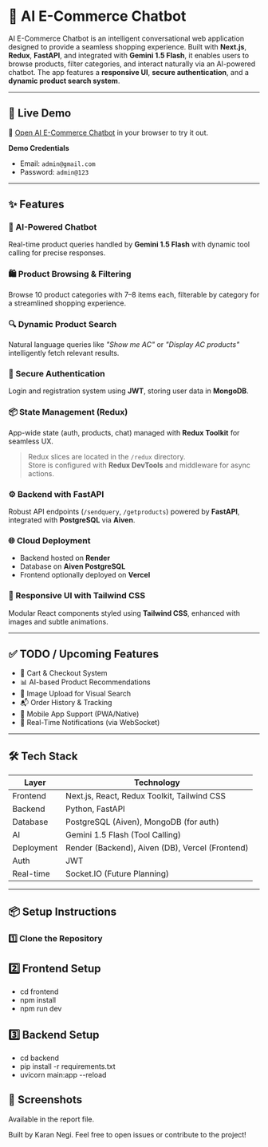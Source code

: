 # 🛒 AI E-Commerce Chatbot

AI E-Commerce Chatbot is an intelligent conversational web application designed to provide a seamless shopping experience. Built with **Next.js**, **Redux**, **FastAPI**, and integrated with **Gemini 1.5 Flash**, it enables users to browse products, filter categories, and interact naturally via an AI-powered chatbot. The app features a **responsive UI**, **secure authentication**, and a **dynamic product search system**.

---

## 🚀 Live Demo

🔗 [Open AI E-Commerce Chatbot](https://ai-ecom-shopbot.vercel.app/) in your browser to try it out.

**Demo Credentials**  
- Email: `admin@gmail.com`  
- Password: `admin@123`

---

## ✨ Features

### 💬 AI-Powered Chatbot
Real-time product queries handled by **Gemini 1.5 Flash** with dynamic tool calling for precise responses.

### 🛍️ Product Browsing & Filtering
Browse 10 product categories with 7–8 items each, filterable by category for a streamlined shopping experience.

### 🔍 Dynamic Product Search
Natural language queries like _"Show me AC"_ or _"Display AC products"_ intelligently fetch relevant results.

### 🔐 Secure Authentication
Login and registration system using **JWT**, storing user data in **MongoDB**.

### 📦 State Management (Redux)
App-wide state (auth, products, chat) managed with **Redux Toolkit** for seamless UX.

> Redux slices are located in the `/redux` directory.  
> Store is configured with **Redux DevTools** and middleware for async actions.

### ⚙️ Backend with FastAPI
Robust API endpoints (`/sendquery`, `/getproducts`) powered by **FastAPI**, integrated with **PostgreSQL** via **Aiven**.

### 🌐 Cloud Deployment
- Backend hosted on **Render**
- Database on **Aiven PostgreSQL**
- Frontend optionally deployed on **Vercel**

### 🎨 Responsive UI with Tailwind CSS
Modular React components styled using **Tailwind CSS**, enhanced with images and subtle animations.

---

## ✅ TODO / Upcoming Features

- 🛒 Cart & Checkout System  
- 📊 AI-based Product Recommendations  
- 📸 Image Upload for Visual Search  
- 📬 Order History & Tracking  
- 📱 Mobile App Support (PWA/Native)  
- 🔔 Real-Time Notifications (via WebSocket)

---

## 🛠️ Tech Stack

| Layer      | Technology                                |
|------------|--------------------------------------------|
| Frontend   | Next.js, React, Redux Toolkit, Tailwind CSS |
| Backend    | Python, FastAPI                            |
| Database   | PostgreSQL (Aiven), MongoDB (for auth)     |
| AI         | Gemini 1.5 Flash (Tool Calling)            |
| Deployment | Render (Backend), Aiven (DB), Vercel (Frontend) |
| Auth       | JWT                                        |
| Real-time  | Socket.IO (Future Planning)                |

---

## 📦 Setup Instructions

### 1️⃣ Clone the Repository


## 2️⃣ Frontend Setup

- cd frontend
- npm install
- npm run dev
  
## 3️⃣ Backend Setup

- cd backend
- pip install -r requirements.txt
- uvicorn main:app --reload

## 📸 Screenshots
Available in the report file.




Built by Karan Negi.
Feel free to open issues or contribute to the project!

